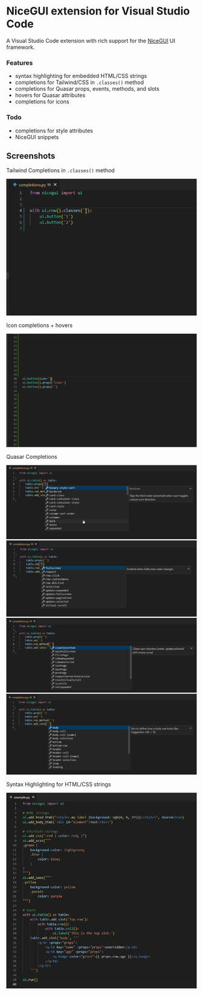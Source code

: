 # NiceGUI extension for Visual Studio Code

A Visual Studio Code extension with rich support for the [NiceGUI](https://nicegui.io) UI framework.

### Features
- syntax highlighting for embedded HTML/CSS strings
- completions for Tailwind/CSS in `.classes()` method
- completions for Quasar props, events, methods, and slots
- hovers for Quasar attributes
- completions for icons

### Todo
- completions for style attributes
- NiceGUI snippets

## Screenshots

Tailwind Completions in `.classes()` method

![alt text](img/tailwind_completions.gif)

Icon completions + hovers

![alt text](img/icons.gif)

Quasar Completions

![alt text](img/props.png)
![alt text](img/events.png)
![alt text](img/methods.png)
![alt text](img/slots.png)

Syntax Highlighting for HTML/CSS strings

![alt text](img/syntax_highlighting.png)
